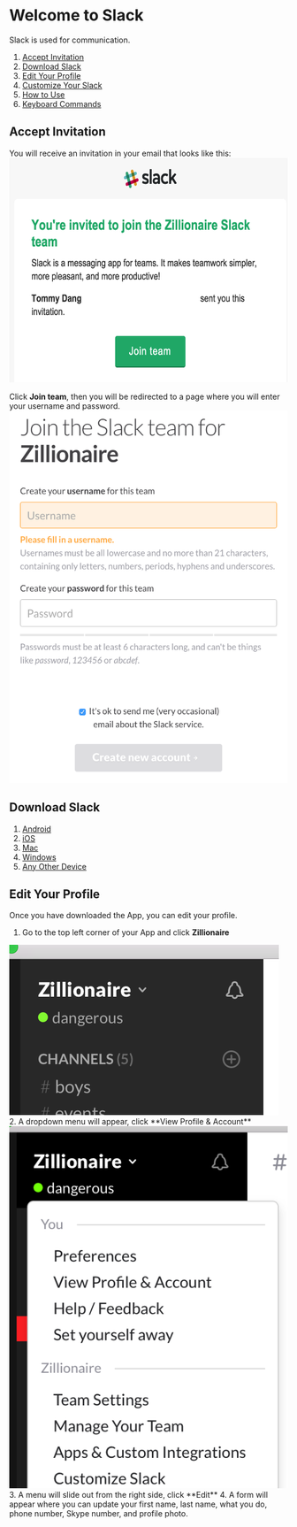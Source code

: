 # Welcome to Slack

Slack is used for communication.

1. [Accept Invitation](#accept-invitation)
1. [Download Slack](#download-slack)
1. [Edit Your Profile](#edit-your-profile)
1. [Customize Your Slack](#customize-your-slack)
1. [How to Use](#how-to-use)
1. [Keyboard Commands](#keyboard-commands)

## Accept Invitation
You will receive an invitation in your email that looks like this:
<img
  height=406
  src="https://raw.githubusercontent.com/tommydangerous/slack-onboarding/master/slack-invitation-email.png"
  width=634
/>

Click **Join team**, then you will be redirected to a page where you will enter your username and password.
<img
  height=673
  src="https://raw.githubusercontent.com/tommydangerous/slack-onboarding/master/slack-signup-form.png"
  width=564
/>

## Download Slack
1. [Android](https://play.google.com/store/apps/details?id=com.Slack&hl=en)
2. [iOS](https://itunes.apple.com/us/app/slack-team-communication/id618783545?mt=8)
3. [Mac](https://itunes.apple.com/us/app/slack/id803453959?mt=12)
4. [Windows](https://slack.com/ssb/download-win)
5. [Any Other Device](https://slack.com/downloads)

## Edit Your Profile
Once you have downloaded the App, you can edit your profile.
1. Go to the top left corner of your App and click **Zillionaire**
<img src="https://raw.githubusercontent.com/tommydangerous/slack-onboarding/master/slack-menu-button.png" />
2. A dropdown menu will appear, click **View Profile & Account**
<img src="https://raw.githubusercontent.com/tommydangerous/slack-onboarding/master/slack-dropdown-menu.png" />
3. A menu will slide out from the right side, click **Edit**
4. A form will appear where you can update your first name, last name, what you do, phone number, Skype number, and profile photo.
